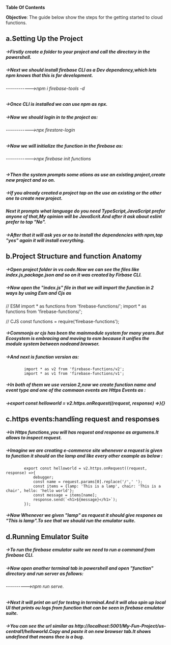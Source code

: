 **Table Of Contents**

**Objective**: The guide below show the steps for the getting started to cloud functions.

## a.Setting Up the Project
##### ->Firstly create a folder to your project and call the directory in the powershell.
##### ->Next we should install firebase CLI as a Dev dependency,which lets npm knows that this is for development.
###### ------------>npm i firebase-tools -d
##### ->Once CLI is installed we can use npm as npx.
##### ->Now we should login in to the project as:
###### ------------>npx firestore-login
##### ->Now we will initialize the function in the firebase as:
###### ------------>npx firebase init functions
##### ->Then the system prompts some otions as use an existing project,create new project and so on.
##### ->If you already created a project tap on the use an existing or the other one to create new project.
##### Next it prompts what language do you need TypeScript,JavaScript prefer anyone of that,My opinion will be JavaScrit.And after it ask about eslint prefer to tap "No".
##### ->After that it will ask yes or no to install the dependencies with npm,tap "yes" again it will install everything. 

## b.Project Structure and function Anatomy
##### ->Open project folder in vs code.Now we can see the files like index.js,package.json and so on it was created by Firbase CLI.
##### ->Now open the "index.js" file in that we will import the function in 2 ways by using Esm and Cjs as
// ESM
            import * as functions from 'firebase-functions/';
            import * as functions from 'firebase-functions/';


// CJS
const functions = require('firebase-functions');
##### ->Commonjs or cjs has been the mainmodule system for many years.But Ecosystem is embracing and moving to esm because it unifies the module system between nodeand browser.
##### ->And next is function version as:
            import * as v2 from 'firebase-functions/v2';
            import * as v1 from 'firebase-functions/v1';
##### ->In both of them we use version 2,now we create function name and event type and one of the commaon events are Https Events as :
##### ->export const helloworld = v2.https.onRequest((request, response) =>){} 

## c.https events:handling request and responses
##### ->In Https functions,you will has request and response as argumens.It allows to inspect request.
##### ->Imagine we are creating e-commerce site whenever a request is given to function it should on the lamp and like every other example as below :
            export const helloworld = v2.https.onRequest((request, response) =>{
                debugger;
                const name = request.params[0].replace('/',' ');
                const items = {lamp: 'This is a lamp', chair: 'This is a chair', hello: 'hello world'};
                const message = items[name];
                response.send(`<h1>${message}</h1>`);
            });
##### ->Now Whenever we given "lamp" as request it should give respones as "This is lamp".To see that we should run the emulator suite.

## d.Running Emulator Suite
##### ->To run the firebase emulator suite we need to run a command from firebase CLI.
##### ->Now open another terminal tab in powershell and open "function" directory and run server as follows:
###### ---------->npm run serve.
##### ->Next it will print an url for testng in terminal.And it will also spin up local UI that prints ou logs from function that can be seen in firebase emulator suite.
##### ->You can see the url similar as http://localhost:5001/My-Fun-Project/us-central1/helloworld.Copy and paste it on new browser tab.It shows undefined that means thee is a bug.
 